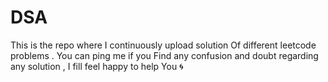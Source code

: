 # DSA
This is the repo where I continuously upload solution 
Of different leetcode problems . You can ping me if you 
Find any confusion and doubt regarding any solution ,
I fill feel happy to help You 🌀

